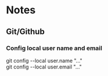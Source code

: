 # Notes

## Git/Github

### Config local user name and email

git config --local user.name "..."  
git config --local user.email "..."
